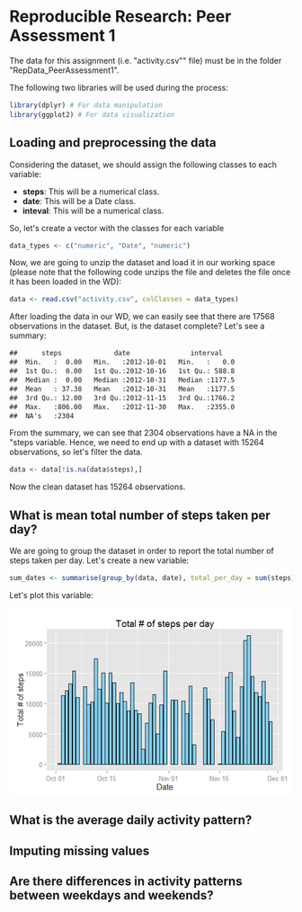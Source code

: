 # Reproducible Research: Peer Assessment 1

The data for this assignment (i.e. "activity.csv"" file) must be in the folder "RepData_PeerAssessment1".

The following two libraries will be used during the process:


```r
library(dplyr) # For data manipulation
library(ggplot2) # For data visualization
```

## Loading and preprocessing the data


Considering the dataset, we should assign the following classes to each variable:

- **steps**: This will be a numerical class.
- **date**: This will be a Date class.
- **inteval**: This will be a numerical class.

So, let's create a vector with the classes for each variable


```r
data_types <- c("numeric", "Date", "numeric")
```

Now, we are going to unzip the dataset and load it in our working space (please note that the following code unzips the file and deletes the file once it has been loaded in the WD):


```r
data <- read.csv("activity.csv", colClasses = data_types)
```

After loading the data in our WD, we can easily see that there are 17568 observations in the dataset. But, is the dataset complete? Let's see a summary:


```
##      steps             date               interval     
##  Min.   :  0.00   Min.   :2012-10-01   Min.   :   0.0  
##  1st Qu.:  0.00   1st Qu.:2012-10-16   1st Qu.: 588.8  
##  Median :  0.00   Median :2012-10-31   Median :1177.5  
##  Mean   : 37.38   Mean   :2012-10-31   Mean   :1177.5  
##  3rd Qu.: 12.00   3rd Qu.:2012-11-15   3rd Qu.:1766.2  
##  Max.   :806.00   Max.   :2012-11-30   Max.   :2355.0  
##  NA's   :2304
```

From the summary, we can see that 2304 observations have a NA in the "steps variable. Hence, we need to end up with a dataset with 15264 observations, so let's filter the data.


```r
data <- data[!is.na(data$steps),]
```

Now the clean dataset has 15264 observations.

## What is mean total number of steps taken per day?
We are going to group the dataset in order to report the total number of steps taken per day. Let's create a new variable:


```r
sum_dates <- summarise(group_by(data, date), total_per_day = sum(steps))
```

Let's plot this variable:

<img src="PA1_template_files/figure-html/unnamed-chunk-7-1.png" title="" alt="" style="display: block; margin: auto;" />

## What is the average daily activity pattern?



## Imputing missing values



## Are there differences in activity patterns between weekdays and weekends?
